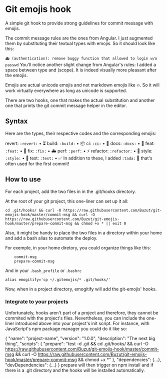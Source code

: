 # Git emojis hook
A simple git hook to provide strong guidelines for commit message with emojis.

The commit message rules are the ones from Angular. I just augmented them by substituting their textual types with emojis. So it should look like this:

```🚑 (authentication): remove buggy function that allowed to login w/o passwd```
You'll notice another slight change from Angular's rules: I added a space between type and (scope). It is indeed visually more pleasant after the emojis.

Emojis are actual unicode emojis and not markdown emojis like :fire:. So it will work virtually everywhere as long as unicode is supported.

There are two hooks, one that makes the actual substitution and another one that prints the git commit message helper in the editor.

## Syntax
Here are the types, their respective codes and the corresponding emojis:

revert: `:revert:` • ⏳
build: `:build:` • 📦
ci: `:ci:` • 🤖
docs: `:docs:` • 📖
feat: `:feat:` • 🌟
fix: `:fix:` • 🚑
perf: `:perf:` • ⚡
refactor: `:refactor:` • 🚧
style: `:style:` • 💄
test: `:test:` • ✅
In addition to these, I added `:tada:` 🎉 that's often used for the first commit!

## How to use
For each project, add the two files in in the .git/hooks directory.

At the root of your git project, this one-liner can set up it all:

```
cd .git/hooks/ && curl -O https://raw.githubusercontent.com/Buzut/git-emojis-hook/master/commit-msg && curl -O https://raw.githubusercontent.com/Buzut/git-emojis-hook/master/prepare-commit-msg && chmod +x * || exit 0
```
Also, it might be handy to place the two files in a directory within your home and add a bash alias to automate the deploy.

For exemple, in your home diretory, you could organize things like this:

```.gitemojis/
    commit-msg
    prepare-commit-msg
```
And in your `.bash_profile` or `.bashrc`

```
alias emogitify='cp ~/.gitemojis/* .git/hooks/'
```
Now, when in a project directory, emogitify will add the git-emojis' hooks.

### Integrate to your projects
Unfortunately, hooks aren't part of a project and therefore, they cannot be commited with the project's files. Nevertheless, you can include the one-liner introduced above into your project's init script. For instance, with JavaScript's npm package manager you could do it like so:

{
  "name": "project-name",
  "version": "1.0.0",
  "description": "The next big thing",
  "scripts": {
    "prepare": "test -d .git && cd .git/hooks/ && curl -O https://raw.githubusercontent.com/Buzut/git-emojis-hook/master/commit-msg && curl -O https://raw.githubusercontent.com/Buzut/git-emojis-hook/master/prepare-commit-msg && chmod +x *"
  },
  "dependencies": {…},
  "devDependencies": {…}
}
prepare will then trigger on npm install and if there is a .git directory and the hooks will be installed automatically.

